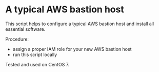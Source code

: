 # A typical AWS bastion host
This script helps to configure a typical AWS bastion host and install all essential software.

Procedure:
* assign a proper IAM role for your new AWS bastion host
* run this script locally

Tested and used on CentOS 7.
